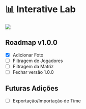 # 📊 Interative Lab

<a href="https://codeclimate.com/github/matAlmeida/interative-lab/maintainability"><img src="https://api.codeclimate.com/v1/badges/ecc4e06e2be1b484c319/maintainability" /></a>

## Roadmap v1.0.0

- [x] Adicionar Foto
- [ ] Filtragem de Jogadores
- [ ] Filtragem da Matriz
- [ ] Fechar versão 1.0.0

## Futuras Adições

- [ ] Exportação/Importação de Time
